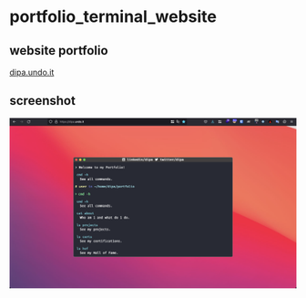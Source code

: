 # portfolio_terminal_website

## website portfolio

[dipa.undo.it](https://dipa.undo.it)

## screenshot

![alt text](https://github.com/dipa96/portfolio_terminal_website/blob/main/demo.png)

